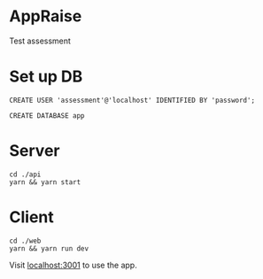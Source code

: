 
# AppRaise

Test assessment

  

# Set up DB

```
CREATE USER 'assessment'@'localhost' IDENTIFIED BY 'password';

CREATE DATABASE app
```

# Server
```
cd ./api
yarn && yarn start
```

# Client
```
cd ./web
yarn && yarn run dev
```

Visit [localhost:3001](http://localhost:3001) to use the app.